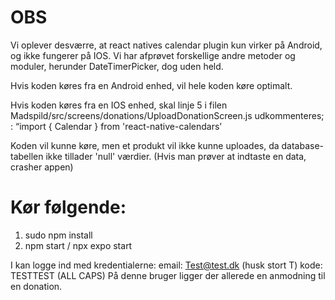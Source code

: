 # OBS
Vi oplever desværre, at react natives calendar plugin kun virker på Android, og ikke fungerer på IOS. Vi har afprøvet forskellige andre metoder og moduler, herunder DateTimerPicker, dog uden held.

Hvis koden køres fra en Android enhed, vil hele koden køre optimalt.

Hvis koden køres fra en IOS enhed, skal linje 5 i filen Madspild/src/screens/donations/UploadDonationScreen.js udkommenteres; : “import { Calendar } from 'react-native-calendars’

Koden vil kunne køre, men et produkt vil ikke kunne uploades, da database-tabellen ikke tillader 'null' værdier. (Hvis man prøver at indtaste en data, crasher appen) 


# Kør følgende: 
1. sudo npm install
2. npm start / npx expo start

I kan logge ind med kredentialerne:
email: Test@test.dk (husk stort T)
kode: TESTTEST (ALL CAPS)
På denne bruger ligger der allerede en anmodning til en donation. 
